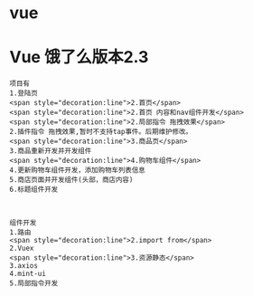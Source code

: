 # vue

<h1>Vue 饿了么版本2.3</h1>

	项目有
	1.登陆页
	<span style="decoration:line">2.首页</span>
	<span style="decoration:line">2.首页 内容和nav组件开发</span>
	<span style="decoration:line">2.局部指令 拖拽效果</span>
	2.插件指令 拖拽效果,暂时不支持tap事件。后期维护修改。
	<span style="decoration:line">3.商品页</span>
	3.商品重新开发并开发组件
	<span style="decoration:line">4.购物车组件</span>
	4.更新购物车组件开发，添加购物车列表信息
	5.商店页面并开发组件(头部，商店内容)
	6.标题组件开发



	组件开发
	1.路由
	<span style="decoration:line">2.import from</span>
	2.Vuex
	<span style="decoration:line">3.资源静态</span>
	3.axios
	4.mint-ui
	5.局部指令开发
